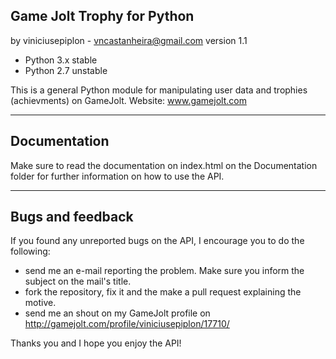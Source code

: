 Game Jolt Trophy for Python
---------------------------------

by viniciusepiplon - vncastanheira@gmail.com
version 1.1

- Python 3.x stable
- Python 2.7 unstable

This is a general Python module for manipulating user data and
trophies (achievments) on GameJolt.
Website: www.gamejolt.com

-------------
Documentation
-------------

Make sure to read the documentation on index.html on the Documentation folder for 
further information on how to use the API.

-----------------
Bugs and feedback
-----------------

If you found any unreported bugs on the API, I encourage you to do the following:

- send me an e-mail reporting the problem. Make sure you inform the subject on the mail's title.
- fork the repository, fix it and the make a pull request explaining the motive.
- send me an shout on my GameJolt profile on http://gamejolt.com/profile/viniciusepiplon/17710/

Thanks you and I hope you enjoy the API!

